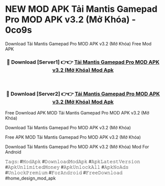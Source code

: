 # NEW MOD APK Tải Mantis Gamepad Pro MOD APK v3.2 (Mở Khóa) - 0co9s
Download Tải Mantis Gamepad Pro MOD APK v3.2 (Mở Khóa) Free Mod APK

<div align="center">
<h3>🔴 Download [Server1] 👉👉 <a href="https://apk-comot.site?title=Tải_Mantis_Gamepad_Pro_MOD_APK_v3.2_(Mở_Khóa)">Tải Mantis Gamepad Pro MOD APK v3.2 (Mở Khóa) Mod Apk</a></h3><br>

<h3>🔴 Download [Server2] 👉👉 <a href="https://apk-comot.site?title=Tải_Mantis_Gamepad_Pro_MOD_APK_v3.2_(Mở_Khóa)">Tải Mantis Gamepad Pro MOD APK v3.2 (Mở Khóa) Mod Apk</a></h3>
</div>


Free Download APK MOD Tải Mantis Gamepad Pro MOD APK v3.2 (Mở Khóa)

Download Tải Mantis Gamepad Pro MOD APK v3.2 (Mở Khóa) 

Free APK MOD Tải Mantis Gamepad Pro MOD APK v3.2 (Mở Khóa) 

Download Tải Mantis Gamepad Pro MOD APK v3.2 (Mở Khóa) Mod For Android

𝚃𝚊𝚐𝚜: #𝙼𝚘𝚍𝙰𝚙𝚔 #𝙳𝚘𝚠𝚗𝚕𝚘𝚊𝚍𝙼𝚘𝚍𝙰𝚙𝚔 #𝙰𝚙𝚔𝙻𝚊𝚝𝚎𝚜𝚝𝚅𝚎𝚛𝚜𝚒𝚘𝚗 #𝙰𝚙𝚔𝚄𝚗𝚕𝚒𝚖𝚒𝚝𝚎𝚍𝙼𝚘𝚗𝚎𝚢 #𝙰𝚙𝚔𝚄𝚗𝚕𝚘𝚌𝚔𝙰𝚕𝚕 #𝙰𝚙𝚔𝙽𝚘𝙰𝚍𝚜 #𝚄𝚗𝚕𝚘𝚌𝚔𝙿𝚛𝚎𝚖𝚒𝚞𝚖 #𝙵𝚘𝚛𝙰𝚗𝚍𝚛𝚘𝚒𝚍 #𝙵𝚛𝚎𝚎𝙳𝚘𝚠𝚗𝚕𝚘𝚊𝚍 #home_design_mod_apk